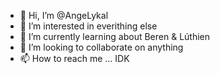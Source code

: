 - 👋 Hi, I’m @AngeLykal
- 👀 I’m interested in everithing else
- 🌱 I’m currently learning about Beren & Lúthien
- 💞️ I’m looking to collaborate on anything
- 📫 How to reach me ... IDK

<!---
AngeLykal/AngeLykal is a ✨ special ✨ repository because its `README.md` (this file) appears on your GitHub profile.
You can click the Preview link to take a look at your changes.
--->
